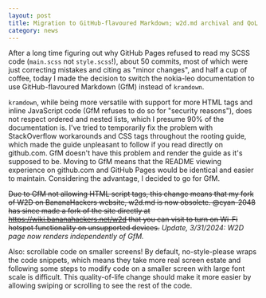 ```yaml
---
layout: post
title: Migration to GitHub-flavoured Markdown; w2d.md archival and QoL changes
category: news
---
```

After a long time figuring out why GitHub Pages refused to read my SCSS code (`main.scss` not `style.scss`!), about 50 commits, most of which were just correcting mistakes and citing as "minor changes", and half a cup of coffee, today I made the decision to switch the nokia-leo documentation to use GitHub-flavoured Markdown (GfM) instead of `kramdown`.

`kramdown`, while being more versatile with support for more HTML tags and inline JavaScript code (GfM refuses to do so for "security reasons"), does not respect ordered and nested lists, which I presume 90% of the documentation is. I've tried to temporarily fix the problem with StackOverflow workarounds and CSS tags throughout the rooting guide, which made the guide unpleasant to follow if you read directly on github.com. GfM doesn't have this problem and render the guide as it's supposed to be. Moving to GfM means that the README viewing experience on github.com and GitHub Pages would be identical and easier to maintain. Considering the advantage, I decided to go for GfM.

~~Due to GfM not allowing HTML script tags, this change means that my fork of W2D on BananaHackers website, w2d.md is now obsolete. @cyan-2048 has since made a fork of the site directly at https://wiki.bananahackers.net/w2d that you can visit to turn on Wi-Fi hotspot functionality on unsupported devices.~~ *Update, 3/31/2024: W2D page now renders independently of GfM.*

Also: scrollable code on smaller screens! By default, no-style-please wraps the code snippets, which means they take more real screen estate and following some steps to modify code on a smaller screen with large font scale is difficult. This quality-of-life change should make it more easier by allowing swiping or scrolling to see the rest of the code.